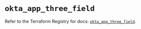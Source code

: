 # `okta_app_three_field`

Refer to the Terraform Registry for docs: [`okta_app_three_field`](https://registry.terraform.io/providers/okta/okta/4.16.0/docs/resources/app_three_field).
